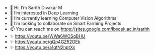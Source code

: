 - 👋 Hi, I’m Sarith Divakar M
- 👀 I’m interested in Deep Learning
- 🌱 I’m currently learning Computer Vision Algorithms
- 💞️ I’m looking to collaborate on Smart Farming Projects
- 📫 You can reach me on https://sites.google.com/lbscek.ac.in/sarith
- ✨ https://youtu.be/WWa6WOSgBHU
- ✨ https://youtu.be/gQp4GZ52OEk
- ✨ https://youtu.be/a1qtN2hptXs

<!---
sarithdm/sarithdm is a ✨ special ✨ repository because its `README.md` (this file) appears on your GitHub profile.
You can click the Preview link to take a look at your changes.
--->
